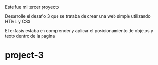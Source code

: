 Este fue mi tercer proyecto

Desarrolle el desafio 3 que se trataba de crear una web simple utilizando HTML y CSS

El enfasis estaba en comprender y aplicar el posicionamiento de objetos y texto dentro de la pagina



# project-3
